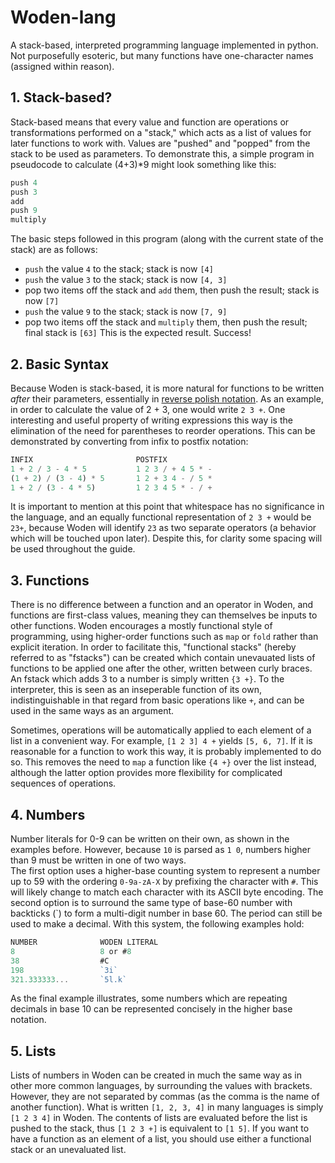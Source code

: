 # Woden-lang
A stack-based, interpreted programming language implemented in python.
Not purposefully esoteric, but many functions have one-character names (assigned within reason).

## 1. Stack-based?
Stack-based means that every value and function are operations or transformations performed on a "stack," which acts as a list of values for later
functions to work with. Values are "pushed" and "popped" from the stack to be used as parameters. To demonstrate this, a simple
program in pseudocode to calculate (4+3)*9 might look something like this:
```python
push 4
push 3
add
push 9
multiply
```
The basic steps followed in this program (along with the current state of the stack) are as follows:
* `push` the value `4` to the stack; stack is now `[4]`
* `push` the value `3` to the stack; stack is now `[4, 3]`
* pop two items off the stack and `add` them, then push the result; stack is now `[7]`
* `push` the value `9` to the stack; stack is now `[7, 9]`
* pop two items off the stack and `multiply` them, then push the result; final stack is `[63]`
This is the expected result. Success!


## 2. Basic Syntax

Because Woden is stack-based, it is more natural for functions to be written _after_ their parameters, essentially in [reverse polish notation](https://en.wikipedia.org/wiki/Reverse_Polish_notation).
As an example, in order to calculate the value of 2 + 3, one would write `2 3 +`. 
One interesting and useful property of writing expressions this way is the elimination of the need for parentheses to reorder operations.
This can be demonstrated by converting from infix to postfix notation:
```python
INFIX                       POSTFIX
1 + 2 / 3 - 4 * 5           1 2 3 / + 4 5 * -
(1 + 2) / (3 - 4) * 5       1 2 + 3 4 - / 5 *
1 + 2 / (3 - 4 * 5)         1 2 3 4 5 * - / +
```

It is important to mention at this point that
whitespace has no significance in the language, and an equally functional representation of `2 3 +` would be `23+`, because
Woden will identify `23` as two separate operators (a behavior which will be touched upon later). Despite this,
for clarity some spacing will be used throughout the guide.

## 3. Functions

There is no difference between a function and an operator in Woden, and functions are first-class values, meaning
they can themselves be inputs to other functions. Woden encourages a mostly functional style of programming, using higher-order
functions such as `map` or `fold` rather than explicit iteration. In order to facilitate this, "functional stacks" (hereby referred to as "fstacks") can be created which contain unevauated lists of functions to be applied one after the other, 
written between curly braces. An fstack which adds 3 to a number is simply written `{3 +}`. 
To the interpreter, this is seen as an inseperable function of its own, 
indistinguishable in that regard from basic operations like `+`, and can be used in the same ways as an argument.

Sometimes, operations will be automatically applied to each
element of a list in a convenient way. For example, `[1 2 3] 4 +` yields `[5, 6, 7]`.
If it is reasonable for a function to work this way, it is probably implemented to do so.
This removes the need to `map` a function like `{4 +}` over the list instead, although the latter option provides more flexibility for complicated sequences of operations.

## 4. Numbers

Number literals for 0-9 can be written on their own, as shown in the examples before. However, because `10` is parsed as `1 0`, numbers higher than 9 must be written in one of two ways.  
The first option uses a higher-base counting system to represent a number up to 59 with the ordering `0-9a-zA-X` by prefixing the character with `#`. This will likely change to match each character with its ASCII byte encoding.
The second option is to surround the same type of base-60 number with backticks (`) to form a multi-digit number in base 60. The period can still be used to make a decimal. With this system, the following examples hold:
```javascript
NUMBER              WODEN LITERAL
8                   8 or #8
38                  #C
198                 `3i`
321.333333...       `5l.k`
```
As the final example illustrates, some numbers which are repeating decimals in base 10 can be represented concisely in the
higher base notation.

## 5. Lists

Lists of numbers in Woden can be created in much the same way as in other more common languages,
by surrounding the values with brackets. However, they are not separated by commas (as the comma is the name of another function).
What is written `[1, 2, 3, 4]` in many languages is simply `[1 2 3 4]` in Woden. The contents of lists are evaluated before the
list is pushed to the stack, thus `[1 2 3 +]` is equivalent to `[1 5]`. If you want to have a function as an element of a list,
you should use either a functional stack or an unevaluated list.
